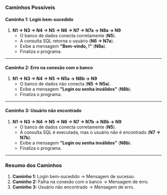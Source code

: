 

### **Caminhos Possíveis**

#### **Caminho 1: Login bem-sucedido**
1. **N1 → N3 → N4 → N5 → N6 → N7 → N7a → N8a → N9**
   - O banco de dados conecta corretamente (**N5**).
   - A consulta SQL retorna o usuário (**N6 → N7a**).
   - Exibe a mensagem **"Bem-vindo, <nome>!"** (**N8a**).
   - Finaliza o programa.

---

#### **Caminho 2: Erro na conexão com o banco**
1. **N1 → N3 → N4 → N5 → N5a → N8b → N9**
   - O banco de dados não conecta (**N5 → N5a**).
   - Exibe a mensagem **"Login ou senha inválidos"** (**N8b**).
   - Finaliza o programa.

---

#### **Caminho 3: Usuário não encontrado**
1. **N1 → N3 → N4 → N5 → N6 → N7 → N7b → N8b → N9**
   - O banco de dados conecta corretamente (**N5**).
   - A consulta SQL é executada, mas o usuário não é encontrado (**N7 → N7b**).
   - Exibe a mensagem **"Login ou senha inválidos"** (**N8b**).
   - Finaliza o programa.

---

### **Resumo dos Caminhos**

1. **Caminho 1:** Login bem-sucedido → Mensagem de sucesso.  
2. **Caminho 2:** Falha na conexão com o banco → Mensagem de erro.  
3. **Caminho 3:** Usuário não encontrado → Mensagem de erro.  
